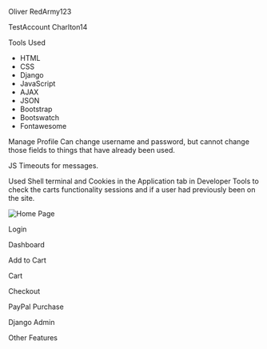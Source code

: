 Oliver
RedArmy123

TestAccount
Charlton14

Tools Used
* HTML
* CSS
* Django
* JavaScript
* AJAX
* JSON
* Bootstrap
* Bootswatch
* Fontawesome

Manage Profile
Can change username and password, but cannot change those fields to things that have already been used.

JS Timeouts for messages.


Used Shell terminal and Cookies in the Application tab in Developer Tools to check the carts functionality sessions and if a user had previously been on the site.


![Home Page](static/media/images/HomePage.png)


Login

Dashboard

Add to Cart

Cart

Checkout

PayPal Purchase

Django Admin

Other Features


